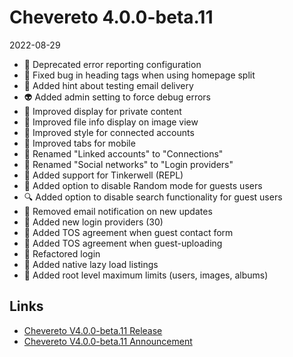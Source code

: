 # Chevereto 4.0.0-beta.11

2022-08-29

- 🐘 Deprecated error reporting configuration
- 🐞 Fixed bug in heading tags when using homepage split
- 👀 Added hint about testing email delivery
- 👽 Added admin setting to force debug errors
- 💅 Improved display for private content
- 💅 Improved file info display on image view
- 💅 Improved style for connected accounts
- 💅 Improved tabs for mobile
- 💅 Renamed "Linked accounts" to "Connections"
- 💅 Renamed "Social networks" to "Login providers"
- 💫 Added support for Tinkerwell (REPL)
- 🔀 Added option to disable Random mode for guests users
- 🔍️ Added option to disable search functionality for guest users
- 🔕 Removed email notification on new updates
- 🥁 Added new login providers (30)
- 🥁 Added TOS agreement when guest contact form
- 🥁 Added TOS agreement when guest-uploading
- 🦆 Refactored login
- 🚅 Added native lazy load listings
- 🚧 Added root level maximum limits (users, images, albums)

## Links

- [Chevereto V4.0.0-beta.11 Release](https://chevereto.com/community/threads/chevereto-v4-0-0-beta-11.14465/)
- [Chevereto V4.0.0-beta.11 Announcement](https://chevereto.com/community/threads/chevereto-v4-0-0-beta-11-announcement.14399/)

